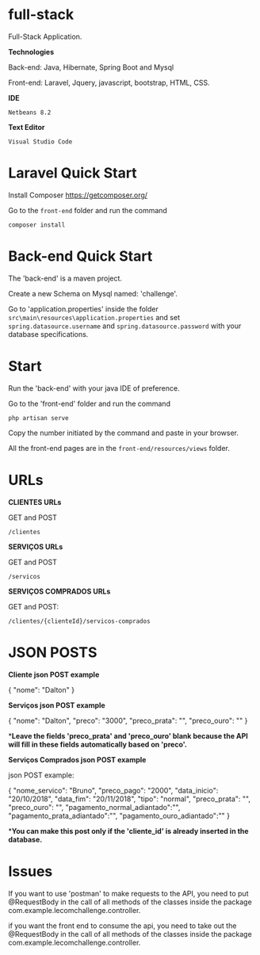 # full-stack
Full-Stack Application.

**Technologies**

Back-end: Java, Hibernate, Spring Boot and Mysql

Front-end: Laravel, Jquery, javascript, bootstrap, HTML, CSS.

**IDE** 

`Netbeans 8.2`

**Text Editor**

`Visual Studio Code`


# Laravel Quick Start

Install Composer
https://getcomposer.org/

Go to the `front-end` folder and run the command

`composer install`

# Back-end Quick Start

The 'back-end' is a maven project. 

Create a new Schema on Mysql named: 'challenge'.

Go to 'application.properties' inside the folder `src\main\resources\application.properties` and set `spring.datasource.username` and `spring.datasource.password` with your database specifications.


# Start

Run the 'back-end' with your java IDE of preference.

Go to the 'front-end' folder and run the command

`php artisan serve`

Copy the number initiated by the command and paste in your browser.

All the front-end pages are in the `front-end/resources/views` folder.

# URLs

**CLIENTES URLs**

GET and POST

`/clientes`

**SERVIÇOS URLs**

GET and POST

`/servicos`

**SERVIÇOS COMPRADOS URLs**

GET and POST:

`/clientes/{clienteId}/servicos-comprados`

# JSON POSTS

**Cliente json POST example**

{
  "nome": "Dalton"
}

**Serviços json POST example**

{
  "nome": "Dalton",
  "preco": "3000",
  "preco_prata": "",
  "preco_ouro": ""
  }

***Leave the fields 'preco_prata' and 'preco_ouro' blank because the API will fill in these fields automatically based on 'preco'.**

**Serviços Comprados json POST example**

json POST example:

{
	"nome_servico": "Bruno",
	"preco_pago": "2000",
	"data_inicio": "20/10/2018",
	"data_fim": "20/11/2018",
	"tipo": "normal",
	"preco_prata": "",
  	"preco_ouro": "",
  	"pagamento_normal_adiantado":"",
	"pagamento_prata_adiantado":"",
	"pagamento_ouro_adiantado":""
}

***You can make this post only if the 'cliente_id' is already inserted in the database.**

# Issues

If you want to use 'postman' to make requests to the API, you need to put @RequestBody in the call of all methods of the classes inside the package com.example.lecomchallenge.controller.

if you want the front end to consume the api, you need to take out the @RequestBody in the call of all methods of the classes inside the package com.example.lecomchallenge.controller.
